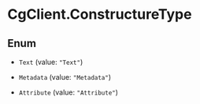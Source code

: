 # CgClient.ConstructureType

## Enum


* `Text` (value: `"Text"`)

* `Metadata` (value: `"Metadata"`)

* `Attribute` (value: `"Attribute"`)



